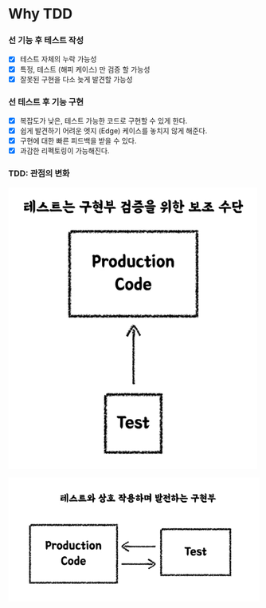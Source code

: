 # Why TDD

### 선 기능 후 테스트 작성
- [x] 테스트 자체의 누락 가능성
- [x] 특정, 테스트 (해피 케이스) 만 검증 할 가능성
- [x] 잘못된 구현을 다소 늦게 발견할 가능성

### 선 테스트 후 기능 구현
- [x] 복잡도가 낮은, 테스트 가능한 코드로 구현할 수 있게 한다.
- [x] 쉽게 발견하기 어려운 엣지 (Edge) 케이스를 놓치지 않게 해준다.
- [x] 구현에 대한 빠른 피드백을 받을 수 있다.
- [x] 과감한 리펙토링이 가능해진다.

### TDD: 관점의 변화

![](images/2ef315ba.png)

![](images/2db5f131.png)